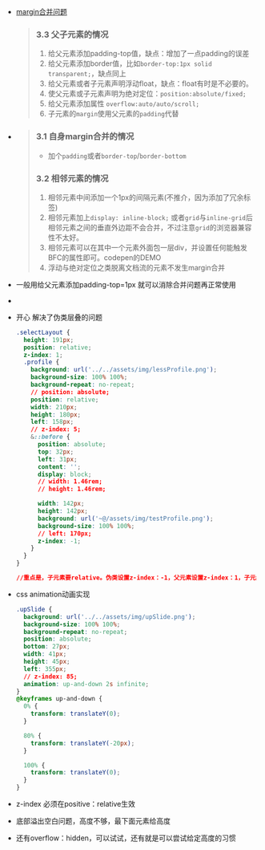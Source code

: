 + [margin合并问题](https://segmentfault.com/a/1190000013735912)

  > ### 3.3 父子元素的情况
  >
  > 1. 给父元素添加padding-top值，缺点：增加了一点padding的误差
  > 2. 给父元素添加border值，比如`border-top:1px solid transparent;`，缺点同上
  > 3. 给父元素或者子元素声明浮动float，缺点：float有时是不必要的。
  > 4. 使父元素或子元素声明为绝对定位：`position:absolute/fixed;`
  > 5. 给父元素添加属性 `overflow:auto/auto/scroll;`
  > 6. 子元素的`margin`使用父元素的`padding`代替

+ > ### 3.1 自身margin合并的情况
  >
  > - 加个`padding`或者`border-top`/`border-bottom`
  >
  > ### 3.2 相邻元素的情况
  >
  > 1. 相邻元素中间添加一个1px的间隔元素(不推介，因为添加了冗余标签)
  > 2. 相邻元素加上`display: inline-block;` 或者`grid`与`inline-grid`后相邻元素之间的垂直外边距不会合并，不过注意`grid`的浏览器兼容性不太好。
  > 3. 相邻元素可以在其中一个元素外面包一层div，并设置任何能触发BFC的属性即可。codepen的DEMO
  > 4. 浮动与绝对定位之类脱离文档流的元素不发生margin合并

+ 一般用给父元素添加padding-top=1px 就可以消除合并问题再正常使用

+ 

+ 开心 解决了伪类层叠的问题

  ```css
  .selectLayout {
    height: 191px;
    position: relative;
    z-index: 1;
    .profile {
      background: url('../../assets/img/lessProfile.png');
      background-size: 100% 100%;
      background-repeat: no-repeat;
      // position: absolute;
      position: relative;
      width: 210px;
      height: 180px;
      left: 158px;
      // z-index: 5;
      &::before {
        position: absolute;
        top: 32px;
        left: 31px;
        content: '';
        display: block;
        // width: 1.46rem;
        // height: 1.46rem;
  
        width: 142px;
        height: 142px;
        background: url('~@/assets/img/testProfile.png');
        background-size: 100% 100%;
        // left: 170px;
        z-index: -1;
      }
    }
  }
  
  //重点是，子元素要relative。伪类设置z-index：-1，父元素设置z-index：1，子元素默认为0
  ```

+ css animation动画实现

  ```css
  .upSlide {
    background: url('../../assets/img/upSlide.png');
    background-size: 100% 100%;
    background-repeat: no-repeat;
    position: absolute;
    bottom: 27px;
    width: 41px;
    height: 45px;
    left: 355px;
    // z-index: 85;
    animation: up-and-down 2s infinite;
  }
  @keyframes up-and-down {
    0% {
      transform: translateY(0);
    }
  
    80% {
      transform: translateY(-20px);
    }
  
    100% {
      transform: translateY(0);
    }
  }
  ```

+ z-index 必须在positive：relative生效

+ 底部溢出空白问题，高度不够，最下面元素给高度

+ 还有overflow：hidden，可以试试，还有就是可以尝试给定高度的习惯